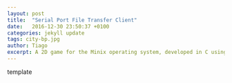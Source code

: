 ```yaml
---
layout: post
title:  "Serial Port File Transfer Client"
date:   2016-12-30 23:50:37 +0100
categories: jekyll update
tags: city-bp.jpg
author: Tiago
excerpt: A 2D game for the Minix operating system, developed in C using only the C standard library and Minix's OS API.
---
```


template